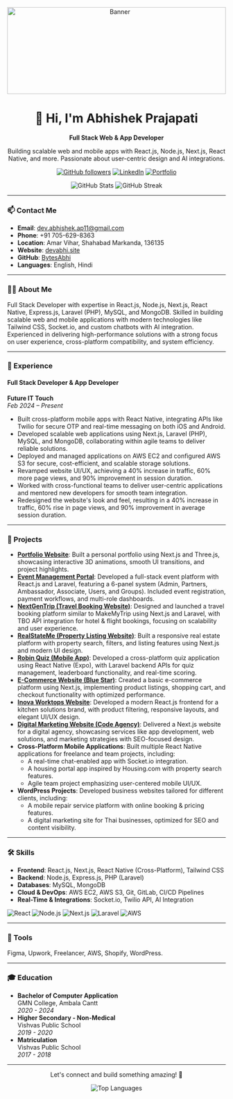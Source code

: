 <div align="center">
  <img src="https://your-banner-image-url_here.jpg" alt="Banner" width="100%" height="200">
  <h1>👋 Hi, I'm Abhishek Prajapati</h1>
  <p><strong>Full Stack Web & App Developer</strong></p>
  <p>Building scalable web and mobile apps with React.js, Node.js, Next.js, React Native, and more. Passionate about user-centric design and AI integrations.</p>
  
  [![GitHub followers](https://img.shields.io/github/followers/BytesAbhi?style=social)](https://github.com/BytesAbhi?tab=followers)
  [![LinkedIn](https://img.shields.io/badge/LinkedIn-Connect-blue?logo=linkedin)](https://www.linkedin.com/in/your-linkedin-username)
  [![Portfolio](https://img.shields.io/badge/Portfolio-Visit-brightgreen?logo=googlechrome)](https://devabhi.site)
  
  <img src="https://github-readme-stats.vercel.app/api?username=BytesAbhi&show_icons=true&theme=radical" alt="GitHub Stats">
  <img src="https://github-readme-streak-stats.herokuapp.com/?user=BytesAbhi&theme=radical" alt="GitHub Streak">
</div>

---

### 📫 Contact Me
- **Email**: dev.abhishek.ap11@gmail.com
- **Phone**: +91 705-629-8363
- **Location**: Amar Vihar, Shahabad Markanda, 136135
- **Website**: [devabhi.site](https://devabhi.site)
- **GitHub**: [BytesAbhi](https://github.com/BytesAbhi)
- **Languages**: English, Hindi

---

### 👨‍💻 About Me
Full Stack Developer with expertise in React.js, Node.js, Next.js, React Native, Express.js, Laravel (PHP), MySQL, and MongoDB. Skilled in building scalable web and mobile applications with modern technologies like Tailwind CSS, Socket.io, and custom chatbots with AI integration. Experienced in delivering high-performance solutions with a strong focus on user experience, cross-platform compatibility, and system efficiency.

---

### 💼 Experience
#### Full Stack Developer & App Developer  
**Future IT Touch**  
*Feb 2024 – Present*  
- Built cross-platform mobile apps with React Native, integrating APIs like Twilio for secure OTP and real-time messaging on both iOS and Android.  
- Developed scalable web applications using Next.js, Laravel (PHP), MySQL, and MongoDB, collaborating within agile teams to deliver reliable solutions.  
- Deployed and managed applications on AWS EC2 and configured AWS S3 for secure, cost-efficient, and scalable storage solutions.  
- Revamped website UI/UX, achieving a 40% increase in traffic, 60% more page views, and 90% improvement in session duration.  
- Worked with cross-functional teams to deliver user-centric applications and mentored new developers for smooth team integration.  
- Redesigned the website's look and feel, resulting in a 40% increase in traffic, 60% rise in page views, and 90% improvement in average session duration.

---

### 🚀 Projects
- **[Portfolio Website](https://devabhi.site)**: Built a personal portfolio using Next.js and Three.js, showcasing interactive 3D animations, smooth UI transitions, and project highlights.  
- **[Event Management Portal](https://portal-link-here.com)**: Developed a full-stack event platform with React.js and Laravel, featuring a 6-panel system (Admin, Partners, Ambassador, Associate, Users, and Groups). Included event registration, payment workflows, and multi-role dashboards. [](https://server-link-here.com)  
- **[NextGenTrip (Travel Booking Website)](https://nextgentrip.com)**: Designed and launched a travel booking platform similar to MakeMyTrip using Next.js and Laravel, with TBO API integration for hotel & flight bookings, focusing on scalability and user experience.  
- **[RealStateMe (Property Listing Website)](https://realstateme.vercel.app)**: Built a responsive real estate platform with property search, filters, and listing features using Next.js and modern UI design.  
- **[Robin Quiz (Mobile App)](https://robinq.online)**: Developed a cross-platform quiz application using React Native (Expo), with Laravel backend APIs for quiz management, leaderboard functionality, and real-time scoring.  
- **[E-Commerce Website (Blue Star)](https://bluestar.devabhi.site)**: Created a basic e-commerce platform using Next.js, implementing product listings, shopping cart, and checkout functionality with optimized performance.  
- **[Inova Worktops Website](https://inova.devabhi.site)**: Developed a modern React.js frontend for a kitchen solutions brand, with product filtering, responsive layouts, and elegant UI/UX design.  
- **[Digital Marketing Website (Code Agency)](https://code.devabhi.site)**: Delivered a Next.js website for a digital agency, showcasing services like app development, web solutions, and marketing strategies with SEO-focused design.  
- **Cross-Platform Mobile Applications**: Built multiple React Native applications for freelance and team projects, including:  
  - A real-time chat-enabled app with Socket.io integration.  
  - A housing portal app inspired by Housing.com with property search features.  
  - Agile team project emphasizing user-centered mobile UI/UX.  
- **WordPress Projects**: Developed business websites tailored for different clients, including:  
  - A mobile repair service platform with online booking & pricing features.  
  - A digital marketing site for Thai businesses, optimized for SEO and content visibility.

---

### 🛠️ Skills
- **Frontend**: React.js, Next.js, React Native (Cross-Platform), Tailwind CSS  
- **Backend**: Node.js, Express.js, PHP (Laravel)  
- **Databases**: MySQL, MongoDB  
- **Cloud & DevOps**: AWS EC2, AWS S3, Git, GitLab, CI/CD Pipelines  
- **Real-Time & Integrations**: Socket.io, Twilio API, AI Integration  

![React](https://img.shields.io/badge/React-20232A?style=for-the-badge&logo=react&logoColor=61DAFB)
![Node.js](https://img.shields.io/badge/Node.js-43853D?style=for-the-badge&logo=node.js&logoColor=white)
![Next.js](https://img.shields.io/badge/Next.js-000000?style=for-the-badge&logo=next.js&logoColor=white)
![Laravel](https://img.shields.io/badge/Laravel-FF2D20?style=for-the-badge&logo=laravel&logoColor=white)
![AWS](https://img.shields.io/badge/AWS-232F3E?style=for-the-badge&logo=amazon-aws&logoColor=white)

---

### 🧰 Tools
Figma, Upwork, Freelancer, AWS, Shopify, WordPress.

---

### 🎓 Education
- **Bachelor of Computer Application**  
  GMN College, Ambala Cantt  
  *2020 - 2024*  
- **Higher Secondary - Non-Medical**  
  Vishvas Public School  
  *2019 - 2020*  
- **Matriculation**  
  Vishvas Public School  
  *2017 - 2018*  

---

<div align="center">
  <p>Let's connect and build something amazing! 🚀</p>
  <img src="https://github-readme-stats.vercel.app/api/top-langs/?username=BytesAbhi&layout=compact&theme=radical" alt="Top Languages">
</div>
